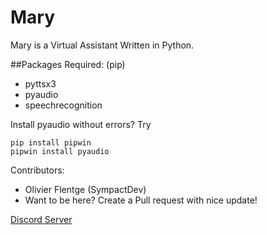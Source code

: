 # Mary
Mary is a Virtual Assistant Written in Python.

##Packages Required: (pip)
* pyttsx3
* pyaudio
* speechrecognition

Install pyaudio without errors? Try
```
pip install pipwin
pipwin install pyaudio
```

Contributors: 
* Olivier Flentge (SympactDev)
* Want to be here? Create a Pull request with nice update!

[Discord Server](https://discord.gg/JQH7dF5KYf)
